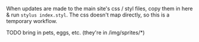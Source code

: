 When updates are made to the main site's css / styl files, copy them in here & run `stylus index.styl`. The css doesn't map directly, so this is a temporary workflow.

TODO bring in pets, eggs, etc. (they're in /img/sprites/*)